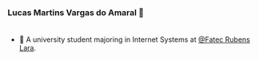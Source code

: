 ### Lucas Martins Vargas do Amaral 👋 <br><br>

- 🌱 A university student majoring in Internet Systems at [@Fatec Rubens Lara](https://fatecrl.edu.br).
